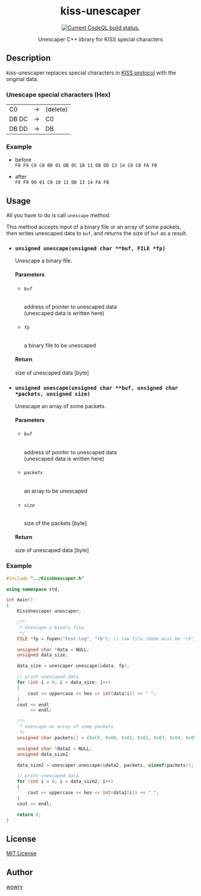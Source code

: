 <h1 align="center">
  kiss-unescaper
</h1>

<p align="center">
  <a href="https://github.com/wowry/kiss-unescaper/actions?query=workflow%3ACodeQL">
    <img src="https://img.shields.io/github/workflow/status/wowry/kiss-unescaper/CodeQL/main?style=flat-square" alt="Current CodeQL build status." />
  </a>
</p>

<p align="center">
  Unescaper C++ library for KISS special characters
</p>

## Description
kiss-unescaper replaces special characters in [KISS protocol](http://www.ax25.net/kiss.aspx) with the original data.

### Unescape special characters (Hex)
<table>
  <tr>
    <td>C0</td><td>→</td><td>(delete)</td>
  </tr>
  <tr>
    <td>DB DC</td><td>→</td><td>C0</td>
  </tr>
  <tr>
    <td>DB DD</td><td>→</td><td>DB</td>
  </tr>
</table>

### Example
- before\
`F8 F9 C0 C0 00 01 DB DC 10 11 DB DD 13 14 C0 C0 FA FB`

- after\
`F8 F9 00 01 C0 10 11 DB 13 14 FA FB`

## Usage
All you have to do is call `unescape` method.

This method accepts input of a binary file or an array of some packets,\
then writes unescaped data to ```buf```, and returns the size of ```buf``` as a result.

- ### `unsigned unescape(unsigned char **buf, FILE *fp)`
  Unescape a binary file.
   
  #### Parameters
  - ###### `buf`
    address of pointer to unescaped data\
    (unescaped data is written here)

  - ###### `fp`
    a binary file to be unescaped
   
  #### Return
  size of unescaped data [byte]

- ### `unsigned unescape(unsigned char **buf, unsigned char *packets, unsigned size)`
  Unescape an array of some packets.
   
  #### Parameters
  - ###### `buf`
    address of pointer to unescaped data\
    (unescaped data is written here)
  
  - ###### `packets`
    an array to be unescaped
  
  - ###### `size`
    size of the packets [byte]
   
  #### Return
  size of unescaped data [byte]

### Example
```C++
#include "../KissUnescaper.h"

using namespace std;

int main()
{
    KissUnescaper unescaper;

    /**
     * Unescape a binary file
     */
    FILE *fp = fopen("test.log", "rb"); // raw file (mode must be "rb")

    unsigned char *data = NULL;
    unsigned data_size;

    data_size = unescaper.unescape(&data, fp);

    // print unescaped data
    for (int i = 0; i < data_size; i++)
    {
        cout << uppercase << hex << int(data[i]) << " ";
    }
    cout << endl
         << endl;

    /**
     * Unescape an array of some packets
     */
    unsigned char packets[] = {0xC0, 0x00, 0x01, 0x02, 0x03, 0x04, 0x05, 0xC0}; // raw packets

    unsigned char *data2 = NULL;
    unsigned data_size2;

    data_size2 = unescaper.unescape(&data2, packets, sizeof(packets));

    // print unescaped data
    for (int i = 0; i < data_size2; i++)
    {
        cout << uppercase << hex << int(data2[i]) << " ";
    }
    cout << endl;

    return 0;
}
```

## License
[MIT License](https://github.com/wowry/kiss-unescaper/blob/main/LICENSE)

## Author
[wowry](https://github.com/wowry)